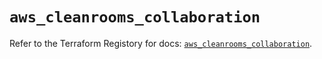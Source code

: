 # `aws_cleanrooms_collaboration`

Refer to the Terraform Registory for docs: [`aws_cleanrooms_collaboration`](https://registry.terraform.io/providers/hashicorp/aws/5.10.0/docs/resources/cleanrooms_collaboration).
